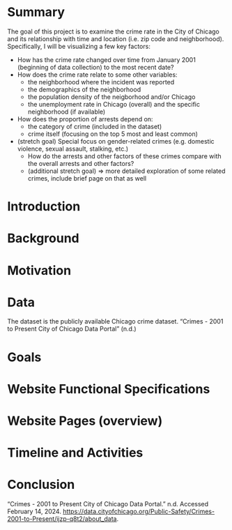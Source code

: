 # Summary

The goal of this project is to examine the crime rate in the City of
Chicago and its relationship with time and location (i.e. zip code and
neighborhood). Specifically, I will be visualizing a few key factors:

-   How has the crime rate changed over time from January 2001
    (beginning of data collection) to the most recent date?
-   How does the crime rate relate to some other variables:
    -   the neighborhood where the incident was reported
    -   the demographics of the neighborhood
    -   the population density of the neigborhood and/or Chicago
    -   the unemployment rate in Chicago (overall) and the specific
        neighborhood (if available)
-   How does the proportion of arrests depend on:
    -   the category of crime (included in the dataset)
    -   crime itself (focusing on the top 5 most and least common)
-   (stretch goal) Special focus on gender-related crimes (e.g. domestic
    violence, sexual assault, stalking, etc.)
    -   How do the arrests and other factors of these crimes compare
        with the overall arrests and other factors?
    -   (additional stretch goal) =&gt; more detailed exploration of
        some related crimes, include brief page on that as well

# Introduction

# Background

# Motivation

# Data

The dataset is the publicly available Chicago crime dataset. “Crimes -
2001 to Present City of Chicago Data Portal” (n.d.)

# Goals

# Website Functional Specifications

# Website Pages (overview)

# Timeline and Activities

# Conclusion

“Crimes - 2001 to Present City of Chicago Data Portal.” n.d. Accessed
February 14, 2024.
<https://data.cityofchicago.org/Public-Safety/Crimes-2001-to-Present/ijzp-q8t2/about_data>.
